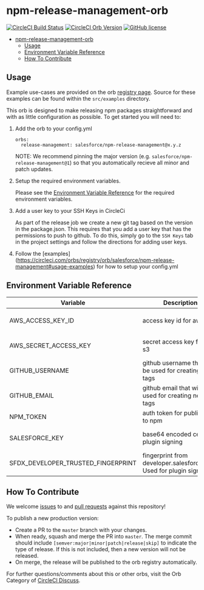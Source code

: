 # npm-release-management-orb
[![CircleCI Build Status](https://circleci.com/gh/forcedotcom/npm-release-management-orb.svg?style=shield&circle-token=7a6dcc6c02f82515aec6533ed1c7253ef38e6e13 "CircleCI Build Status")](https://circleci.com/gh/forcedotcom/npm-release-management-orb) [![CircleCI Orb Version](https://img.shields.io/badge/endpoint.svg?url=https://badges.circleci.io/orb/salesforce/npm-release-management)](https://circleci.com/orbs/registry/orb/salesforce/npm-release-management) [![GitHub license](https://img.shields.io/badge/license-MIT-blue.svg)](https://raw.githubusercontent.com/forcedotcom/npm-release-management-orb/develop/LICENSE.txt)

- [npm-release-management-orb](#npm-release-management-orb)
  - [Usage](#usage)
  - [Environment Variable Reference](#environment-variable-reference)
  - [How To Contribute](#how-to-contribute)

## Usage

Example use-cases are provided on the orb [registry page](https://circleci.com/orbs/registry/orb/salesforce/npm-release-management#usage-examples). Source for these examples can be found within the `src/examples` directory.

This orb is designed to make releasing npm packages straightforward and with as little configuration as possible. To get started you will need to:

1. Add the orb to your config.yml

    ```
    orbs:
      release-management: salesforce/npm-release-management@x.y.z
    ```

    NOTE: We recommend pinning the major version (e.g. `salesforce/npm-release-management@1`) so that you automatically recieve all minor and patch updates.

2. Setup the required environment variables.

    Please see the [Environment Variable Reference](#environment-variable-reference) for the required environment variables.

3. Add a user key to your SSH Keys in CircleCi

    As part of the release job we create a new git tag based on the version in the package.json. This requires that you add a user key that has the permissions to push to github. To do this, simply go to the `SSH Keys` tab in the project settings and follow the directions for adding user keys.

4. Follow the [examples] (https://circleci.com/orbs/registry/orb/salesforce/npm-release-management#usage-examples) for how to setup your config.yml

## Environment Variable Reference

| Variable                           | Description                                                        | Required                       |
|------------------------------------|--------------------------------------------------------------------|--------------------------------|
| AWS_ACCESS_KEY_ID                  | access key id for aws s3                                           | Yes (only if signing packages) |
| AWS_SECRET_ACCESS_KEY              | secret access key for aws s3                                       | Yes (only if signing packages) |
| GITHUB_USERNAME                    | github username that will be used for creating new tags            | No                             |
| GITHUB_EMAIL                       | github email that will be used for creating new tags               | No                             |
| NPM_TOKEN                          | auth token for publishing to npm                                   | Yes                            |
| SALESFORCE_KEY                     | base64 encoded cert for plugin signing                             | Yes (only if signing packages) |
| SFDX_DEVELOPER_TRUSTED_FINGERPRINT | fingerprint from developer.salesforce.com. Used for plugin signing | No                             |


## How To Contribute

We welcome [issues](https://github.com/forcedotcom/npm-release-management-orb/issues) to and [pull requests](https://github.com/forcedotcom/npm-release-management-orb/pulls) against this repository!

To publish a new production version:
* Create a PR to the `master` branch with your changes.
* When ready, squash and merge the PR into `master`. The merge commit should include `[semver:major|minor|patch|release|skip]` to indicate the type of release. If this is not included, then a new version will not be released.
* On merge, the release will be published to the orb registry automatically.

For further questions/comments about this or other orbs, visit the Orb Category of [CircleCI Discuss](https://discuss.circleci.com/c/orbs).
